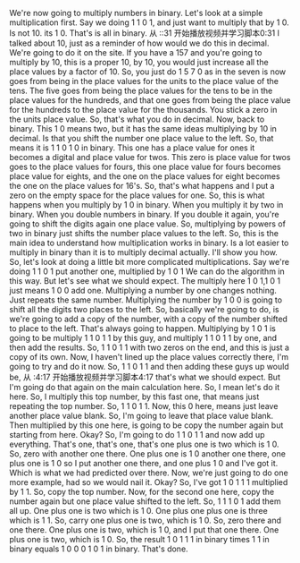 We're now going to multiply numbers in binary.
Let's look at a simple multiplication first.
Say we doing 1 1 0 1,
and just want to multiply that by 1 0.
Is not 10. its 1 0.
That's is all in binary.
从 ::31 开始播放视频并学习脚本0:31
I talked about 10, just as a reminder of how would we do this in decimal.
We're going to do it on the site.
If you have a 157 and you're going to multiply by 10,
this is a proper 10, by 10,
you would just increase all the place values by a factor of 10.
So, you just do 1 5 7 0 as in the seven is
now goes from being in the place values for the units to the place value of the tens.
The five goes from being the place values
for the tens to be in the place values for the hundreds,
and that one goes from being the place value for
the hundreds to the place value for the thousands.
You stick a zero in the units place value.
So, that's what you do in decimal.
Now, back to binary.
This 1 0 means two,
but it has the same ideas multiplying by 10 in decimal.
Is that you shift the number one place value to the left.
So, that means it is 1 1 0 1 0 in binary.
This one has a place value for ones it becomes a digital and place value for twos.
This zero is place value for twos goes to the place values for fours,
this one place value for fours becomes place value for eights,
and the one on the place values for eight becomes the one on the place values for 16's.
So, that's what happens and I put a zero on the empty space for the place values for one.
So, this is what happens when you multiply by 1 0 in binary.
When you multiply it by two in binary.
When you double numbers in binary.
If you double it again,
you're going to shift the digits again one place value.
So, multiplying by powers of two in binary just shifts
the number place values to the left.
So, this is the main idea to understand how multiplication works in binary.
Is a lot easier to multiply in binary than it
is to multiply decimal actually. I'll show you how.
So, let's look at doing a little bit more complicated multiplications.
Say we're doing 1 1 0 1 put another one,
multiplied by 1 0 1 We can do the algorithm in this way.
But let's see what we should expect.
The multiply here 1 0 1,1 0 1 just means 1 0 0 add one.
Multiplying a number by one changes nothing.
Just repeats the same number.
Multiplying the number by 1 0 0 is going to shift all the digits two places to the left.
So, basically we're going to do,
is we're going to add a copy of the number,
with a copy of the number shifted to place to the left.
That's always going to happen.
Multiplying by 1 0 1 is going to be multiply 1 1 0 1 1 by this guy,
and multiply 1 1 0 1 1 by one,
and then add the results.
So, 1 1 0 1 1 with two zeros on the end,
and this is just a copy of its own.
Now, I haven't lined up the place values correctly there,
I'm going to try and do it now.
So, 1 1 0 1 1 and then adding these guys up would be,
从 :4:17 开始播放视频并学习脚本4:17
that's what we should expect.
But I'm going do that again on the main calculation here.
So, I mean let's do it here.
So, I multiply this top number,
by this fast one,
that means just repeating the top number.
So, 1 1 0 1 1.
Now, this 0 here,
means just leave another place value blank.
So, I'm going to leave that place value blank.
Then multiplied by this one here,
is going to be copy the number again but starting from here.
Okay? So, I'm going to do 1 1 0 1 1 and now add up everything.
That's one, that's one,
that's one plus one is two which is 1 0.
So, zero with another one there.
One plus one is 1 0 another one there,
one plus one is 1 0 so I put another one there,
and one plus 1 0 and I've got it.
Which is what we had predicted over there.
Now, we're just going to do one more example,
had so we would nail it.
Okay? So, I've got 1 0 1 1 1 multiplied by 1 1.
So, copy the top number.
Now, for the second one here,
copy the number again but one place value shifted to the left.
So, 1 1 1 0 1 add them all up.
One plus one is two which is 1 0.
One plus one plus one is three which is 1 1.
So, carry one plus one is two,
which is 1 0.
So, zero there and one there.
One plus one is two,
which is 1 0, and I put that one there.
One plus one is two,
which is 1 0.
So, the result 1 0 1 1 1 in binary times 1 1 in binary equals
1 0 0 0 1 0 1 in binary. That's done.
